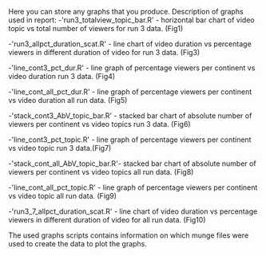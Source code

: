 Here you can store any graphs that you produce.
Description of graphs used in report:
-'run3_totalview_topic_bar.R' - horizontal bar chart of video topic vs total 
number of viewers for run 3 data. (Fig1)

-'run3_allpct_duration_scat.R' - line chart of video duration vs percentage 
viewers in different duration of video for run 3 data. (Fig3)

-'line_cont3_pct_dur.R' - line graph of percentage viewers per continent vs 
video duration run 3 data. (Fig4)

-'line_cont_all_pct_dur.R' - line graph of percentage viewers per continent vs 
video duration all run data. (Fig5)

-'stack_cont3_AbV_topic_bar.R' - stacked bar chart of absolute number of viewers
per continent vs video topics run 3 data. (Fig6)

-'line_cont3_pct_topic.R' - line graph of percentage viewers per continent vs 
video topic run 3 data.(Fig7)

-'stack_cont_all_AbV_topic_bar.R'- stacked bar chart of absolute number of 
viewers per continent vs video topics all run data. (Fig8)

-'line_cont_all_pct_topic.R' - line graph of percentage viewers per continent vs 
video topic all run data. (Fig9)

-'run3_7_allpct_duration_scat.R' - line chart of video duration vs percentage 
viewers in different duration of video for all run data. (Fig10)

The used graphs scripts contains information on which munge files were used 
to create the data to plot the graphs.

